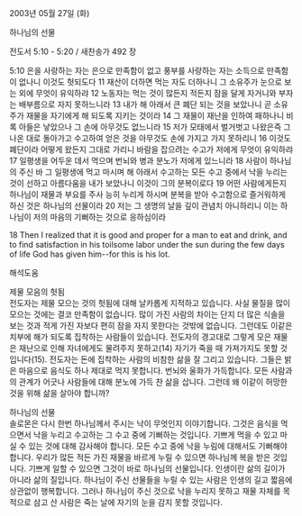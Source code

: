 2003년 05월 27일 (화)

하나님의 선물



전도서 5:10 - 5:20 / 새찬송가 492 장


5:10 은을 사랑하는 자는 은으로 만족함이 없고 풍부를 사랑하는 자는 소득으로 만족함이 없나니 이것도 헛되도다 11 재산이 더하면 먹는 자도 더하나니 그 소유주가 눈으로 보는 외에 무엇이 유익하랴 12 노동자는 먹는 것이 많든지 적든지 잠을 달게 자거니와 부자는 배부름으로 자지 못하느니라 13 내가 해 아래서 큰 폐단 되는 것을 보았나니 곧 소유주가 재물을 자기에게 해 되도록 지키는 것이라 14 그 재물이 재난을 인하여 패하나니 비록 아들은 낳았으나 그 손에 아무것도 없느니라 15 저가 모태에서 벌거벗고 나왔은즉 그 나온 대로 돌아가고 수고하여 얻은 것을 아무것도 손에 가지고 가지 못하리니 16 이것도 폐단이라 어떻게 왔든지 그대로 가리니 바람을 잡으려는 수고가 저에게 무엇이 유익하랴 17 일평생을 어두운 데서 먹으며 번뇌와 병과 분노가 저에게 있느니라 18 사람이 하나님의 주신 바 그 일평생에 먹고 마시며 해 아래서 수고하는 모든 수고 중에서 낙을 누리는 것이 선하고 아름다움을 내가 보았나니 이것이 그의 분복이로다 19 어떤 사람에게든지 하나님이 재물과 부요를 주사 능히 누리게 하시며 분복을 받아 수고함으로 즐거워하게 하신 것은 하나님의 선물이라 20 저는 그 생명의 날을 깊이 관념치 아니하리니 이는 하나님이 저의 마음의 기뻐하는 것으로 응하심이라

18 Then I realized that it is good and proper for a man to eat and drink, and to find satisfaction in his toilsome labor under the sun during the few days of life God has given him--for this is his lot.

해석도움





제물 모음의 헛됨  
전도자는 제물 모으는 것의 헛됨에 대해 날카롭게 지적하고 있습니다. 사실 물질을 많이 모으는 것에는 결코 만족함이 없습니다. 많이 가진 사람의 차이는 단지 더 많은 식솔을 보는 것과 적게 가진 자보다 편히 잠을 자지 못한다는 것밖에 없습니다. 그런데도 이같은 치부에 해가 되도록 집착하는 사람들이 있습니다. 전도자의 경고대로 그렇게 모은 재물은 재난으로 인해 자녀에게도 물려주지 못하고(14) 자기가 죽을 때 가져가지도 못할 것입니다(15). 전도자는 돈에 집착하는 사람의 비참한 삶을 잘 그리고 있습니다. 그들은 밝은 마음으로 음식도 하나 제대로 먹지 못합니다. 번뇌와 울화가 가득합니다. 모든 사람과의 관계가 어긋나 사람들에 대해 분노에 가득 찬 삶을 삽니다. 그런데 왜 이같이 허망한 것을 위해 삶을 살아야 합니까?  

하나님의 선물  
솔로몬은 다시 한번 하나님께서 주시는 낙이 무엇인지 이야기합니다. 그것은 음식을 먹으면서 낙을 누리고 수고하는 그 수고 중에 기뻐하는 것입니다. 기쁘게 먹을 수 있고 마실 수 있는 것에 대해 감사해야 합니다. 모든 수고 중에 낙을 누림에 대해서도 기뻐해야 합니다. 우리가 많든 적든 가진 재물을 바르게 누릴 수 있으면 하나님께 복을 받은 것입니다. 기쁘게 일할 수 있으면 그것이 바로 하나님의 선물입니다. 인생이란 삶의 길이가 아니라 삶의 질입니다. 하나님이 주신 선물들을 누릴 수 있는 사람은 인생의 길고 짧음에 상관없이 행복합니다. 그러나 하나님이 주신 것으로 낙을 누리지 못하고 재물 자체를 목적으로 삼고 산 사람은 죽는 날에 자기의 눈을 감지 못할 것입니다.